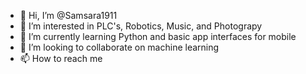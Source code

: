 - 👋 Hi, I’m @Samsara1911
- 👀 I’m interested in PLC's, Robotics, Music, and Photograpy
- 🌱 I’m currently learning Python and basic app interfaces for mobile
- 💞️ I’m looking to collaborate on machine learning
- 📫 How to reach me 

<!---
Samsara1911/Samsara1911 is a ✨ special ✨ repository because its `README.md` (this file) appears on your GitHub profile.
You can click the Preview link to take a look at your changes.
--->
